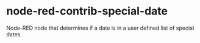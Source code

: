 # node-red-contrib-special-date
Node-RED node that determines if a date is in a user defined list of special dates.
